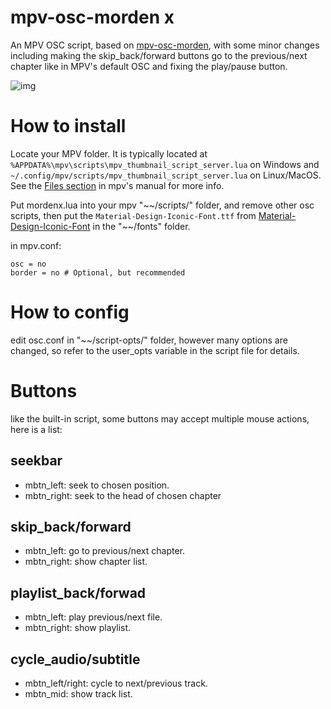 # mpv-osc-morden x
An MPV OSC script, based on [mpv-osc-morden](https://github.com/maoiscat/mpv-osc-morden/), with some minor changes including making the skip_back/forward buttons go to the previous/next chapter like in MPV's default OSC and fixing the play/pause button.

![img](https://github.com/cyl0/mpv-osc-morden-x/blob/main/preview.png)

# How to install

Locate your MPV folder. It is typically located at `%APPDATA%\mpv\scripts\mpv_thumbnail_script_server.lua` on Windows and `~/.config/mpv/scripts/mpv_thumbnail_script_server.lua` on Linux/MacOS. See the [Files section](https://mpv.io/manual/master/#files) in mpv's manual for more info.

Put mordenx.lua into your mpv "\~\~/scripts/" folder, and remove other osc scripts,
then put the `Material-Design-Iconic-Font.ttf` from [Material-Design-Iconic-Font](https://zavoloklom.github.io/material-design-iconic-font/) in the "\~\~/fonts" folder.

in mpv.conf:

```
osc = no
border = no # Optional, but recommended
```


# How to config

edit osc.conf in "\~\~/script-opts/" folder, however many options are changed, so refer to the user_opts variable in the script file for details.

# Buttons

like the built-in script, some buttons may accept multiple mouse actions, here is a list:

## seekbar
* mbtn_left: seek to chosen position.
* mbtn_right: seek to the head of chosen chapter
## skip_back/forward
* mbtn_left: go to previous/next chapter.
* mbtn_right: show chapter list.
## playlist_back/forwad
* mbtn_left: play previous/next file.
* mbtn_right: show playlist.
## cycle_audio/subtitle
* mbtn_left/right: cycle to next/previous track.
* mbtn_mid: show track list.
